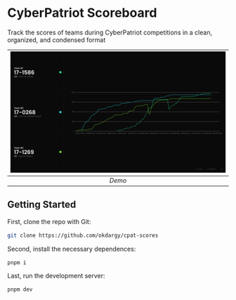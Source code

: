 # CyberPatriot Scoreboard
Track the scores of teams during CyberPatriot competitions in a clean, organized, and condensed format 

| ![demo.png](https://raw.githubusercontent.com/okdargy/cpat-scores/master/.github/readme/demo.png) | 
|:--:| 
| *Demo* |

## Getting Started
First, clone the repo with Git:

```bash
git clone https://github.com/okdargy/cpat-scores
```

Second, install the necessary dependences:

```bash
pnpm i
```

Last, run the development server:

```bash
pnpm dev
```
